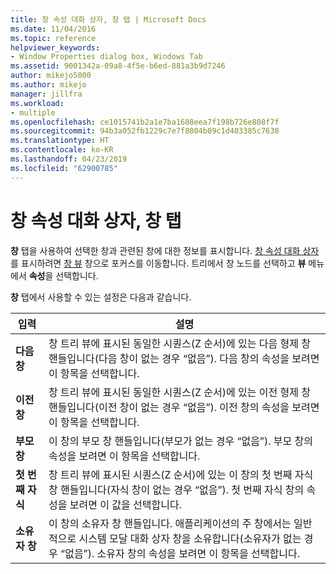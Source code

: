 ```yaml
---
title: 창 속성 대화 상자, 창 탭 | Microsoft Docs
ms.date: 11/04/2016
ms.topic: reference
helpviewer_keywords:
- Window Properties dialog box, Windows Tab
ms.assetid: 9001342a-09a8-4f5e-b6ed-881a3b9d7246
author: mikejo5000
ms.author: mikejo
manager: jillfra
ms.workload:
- multiple
ms.openlocfilehash: ce1015741b2a1e7ba1608eea7f198b726e808f7f
ms.sourcegitcommit: 94b3a052fb1229c7e7f8804b09c1d403385c7630
ms.translationtype: HT
ms.contentlocale: ko-KR
ms.lasthandoff: 04/23/2019
ms.locfileid: "62900785"
---
```

# <a name="windows-tab-window-properties-dialog-box"></a>창 속성 대화 상자, 창 탭
**창** 탭을 사용하여 선택한 창과 관련된 창에 대한 정보를 표시합니다. [창 속성 대화 상자](../debugger/window-properties-dialog-box.md)를 표시하려면 [창 뷰](../debugger/windows-view.md) 창으로 포커스를 이동합니다. 트리에서 창 노드를 선택하고 **뷰** 메뉴에서 **속성**을 선택합니다.

 **창** 탭에서 사용할 수 있는 설정은 다음과 같습니다.

|입력|설명|
|-----------|-----------------|
|**다음 창**|창 트리 뷰에 표시된 동일한 시퀀스(Z 순서)에 있는 다음 형제 창 핸들입니다(다음 창이 없는 경우 “없음”). 다음 창의 속성을 보려면 이 항목을 선택합니다.|
|**이전 창**|창 트리 뷰에 표시된 동일한 시퀀스(Z 순서)에 있는 이전 형제 창 핸들입니다(이전 창이 없는 경우 “없음”). 이전 창의 속성을 보려면 이 항목을 선택합니다.|
|**부모 창**|이 창의 부모 창 핸들입니다(부모가 없는 경우 “없음”). 부모 창의 속성을 보려면 이 항목을 선택합니다.|
|**첫 번째 자식**|창 트리 뷰에 표시된 시퀀스(Z 순서)에 있는 이 창의 첫 번째 자식 창 핸들입니다(자식 창이 없는 경우 “없음”). 첫 번째 자식 창의 속성을 보려면 이 값을 선택합니다.|
|**소유자 창**|이 창의 소유자 창 핸들입니다. 애플리케이션의 주 창에서는 일반적으로 시스템 모달 대화 상자 창을 소유합니다(소유자가 없는 경우 “없음”). 소유자 창의 속성을 보려면 이 항목을 선택합니다.|